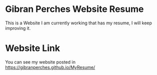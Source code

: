 # Gibran Perches Website Resume
This is a Website I am currently working that has my resume, I will keep improving it.

# Website Link
You can see my website posted in https://gibranperches.github.io/MyResume/
